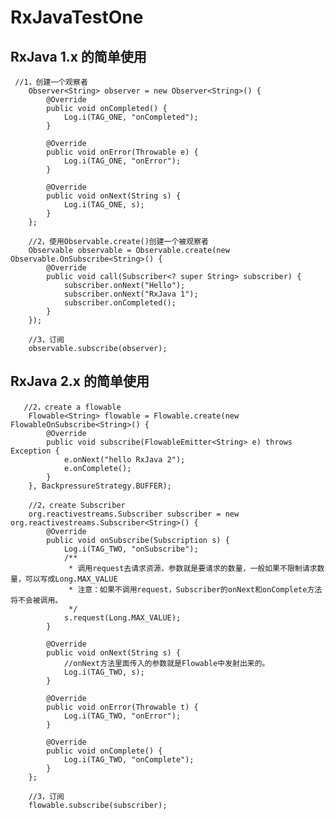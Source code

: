 # RxJavaTestOne
## RxJava 1.x 的简单使用
     //1，创建一个观察者
        Observer<String> observer = new Observer<String>() {
            @Override
            public void onCompleted() {
                Log.i(TAG_ONE, "onCompleted");
            }

            @Override
            public void onError(Throwable e) {
                Log.i(TAG_ONE, "onError");
            }

            @Override
            public void onNext(String s) {
                Log.i(TAG_ONE, s);
            }
        };

        //2，使用Observable.create()创建一个被观察者
        Observable observable = Observable.create(new Observable.OnSubscribe<String>() {
            @Override
            public void call(Subscriber<? super String> subscriber) {
                subscriber.onNext("Hello");
                subscriber.onNext("RxJava 1");
                subscriber.onCompleted();
            }
        });

        //3，订阅
        observable.subscribe(observer);     
## RxJava 2.x 的简单使用
       //2，create a flowable
        Flowable<String> flowable = Flowable.create(new FlowableOnSubscribe<String>() {
            @Override
            public void subscribe(FlowableEmitter<String> e) throws Exception {
                e.onNext("hello RxJava 2");
                e.onComplete();
            }
        }, BackpressureStrategy.BUFFER);

        //2，create Subscriber
        org.reactivestreams.Subscriber subscriber = new org.reactivestreams.Subscriber<String>() {
            @Override
            public void onSubscribe(Subscription s) {
                Log.i(TAG_TWO, "onSubscribe");
                /**
                 * 调用request去请求资源，参数就是要请求的数量，一般如果不限制请求数量，可以写成Long.MAX_VALUE
                 * 注意：如果不调用request，Subscriber的onNext和onComplete方法将不会被调用。
                 */
                s.request(Long.MAX_VALUE);
            }

            @Override
            public void onNext(String s) {
                //onNext方法里面传入的参数就是Flowable中发射出来的。
                Log.i(TAG_TWO, s);
            }

            @Override
            public void onError(Throwable t) {
                Log.i(TAG_TWO, "onError");
            }

            @Override
            public void onComplete() {
                Log.i(TAG_TWO, "onComplete");
            }
        };

        //3，订阅
        flowable.subscribe(subscriber);
